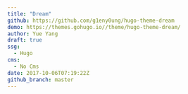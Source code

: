 ```yaml
---
title: "Dream"
github: https://github.com/g1eny0ung/hugo-theme-dream
demo: https://themes.gohugo.io//theme/hugo-theme-dream/
author: Yue Yang
draft: true
ssg:
  - Hugo
cms:
  - No Cms
date: 2017-10-06T07:19:22Z
github_branch: master
---
```

